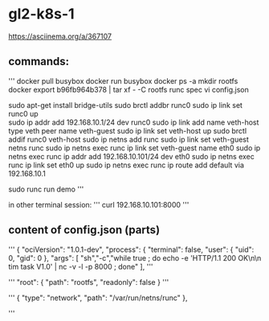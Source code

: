 # gl2-k8s-1

https://asciinema.org/a/367107

## commands:
'''
 docker pull busybox
 docker run busybox
 docker ps -a
 mkdir rootfs
 docker export b96fb964b378 | tar xf - -C rootfs
 runc spec
 vi config.json
 
 sudo apt-get install bridge-utils
 sudo brctl addbr runc0
 sudo ip link set runc0 up                        
 sudo ip addr add 192.168.10.1/24 dev runc0
 sudo ip link add name veth-host type veth peer name veth-guest
 sudo ip link set veth-host up
 sudo brctl addif runc0 veth-host
 sudo ip netns add runc
 sudo ip link set veth-guest netns runc
 sudo ip netns exec runc ip link set veth-guest name eth0
 sudo ip netns exec runc ip addr add 192.168.10.101/24 dev eth0
 sudo ip netns exec runc ip link set eth0 up
 sudo ip netns exec runc ip route add default via 192.168.10.1
 
 sudo runc run demo
'''

in other terminal session:
'''
curl 192.168.10.101:8000
'''


## content of config.json (parts)
'''
      {
        "ociVersion": "1.0.1-dev",
        "process": {
                "terminal": false,
                "user": {
                        "uid": 0,
                        "gid": 0
                },
                "args": [
                        "sh","-c","while true ; do  echo -e 'HTTP/1.1 200 OK\n\n  tim  task V1.0' | nc -v -l -p 8000  ; done"
                ],
'''

'''
 "root": {
                "path": "rootfs",
                "readonly": false
            }
'''

'''
 {
      "type": "network",
      "path": "/var/run/netns/runc"
  },

'''

